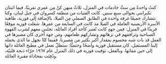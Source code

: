 كنتُ واحدةً مِن ستِّ خادمات في المنزل، ثلاثٌ منهن كنّ مِن عمري تقريبًا، فيما اثنتان تكبرانني بحوالى سبع سنين. كانت الفتيات من منطقة كسروان في جبل لبنان، وكنا نتشارك جميعًا غرفة واحدة في الطابق السفلي مِن الفيلا، بالإضافة إلى فوزية، طاهية الأسرة الأربعينية العاملة في الفيلا مذ كانت في السابعة من عمرها. شغلت فوزية موقعًا فريدًا في المنزل: فمن جهةٍ كانت تُعتبر كأحد أفراد العائلة، تجلس معهم لشرب القهوة الصباحية وترافقهم في نزهاتهم وتشاركهم طعامهم، ومن جهة أخرى كان مصيرها في العمل قد بات شبه محسوم بمقدار أكبر بكثير من مصيرنا، ففيما كنّا نجهل ما الذي يحمله إلينا المستقبل، كان مستقبل فوزية واضحًا وحتميًّا: ستظلّ تعمل في مطبخ العائلة ذاتها إلى حين مماتها. وبالفعل، توفيت فوزية في ذلك المنزل عام ١٩٦٧ جرّاء ذبحة قلبيّة، ودُفِنَت بمحاذاة مقبرة العائلة.
